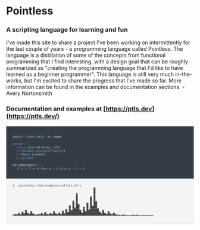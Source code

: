 # Pointless

### A scripting language for learning and fun

I've made this site to share a project I've been working on intermittently for the last couple of years - a programming language called Pointless. The language is a distillation of some of the concepts from functional programming that I find interesting, with a design goal that can be roughly summarized as "creating the programming language that I'd like to have learned as a beginner programmer". This language is still very much in-the-works, but I'm excited to share the progress that I've made so far. More information can be found in the examples and documentation sections. - Avery Nortonsmith

### Documentation and examples at [https://ptls.dev](https://ptls.dev/)

![sample code](screenshot.png)
